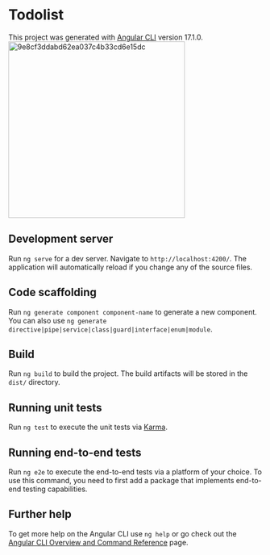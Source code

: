 # Todolist

This project was generated with [Angular CLI](https://github.com/angular/angular-cli) version 17.1.0.
<img width="350" alt="9e8cf3ddabd62ea037c4b33cd6e15dc" src="https://github.com/Steven-Liao24/todolist/assets/151792087/fe5b3f4a-b989-4829-a5cb-482dcebf4576">

## Development server

Run `ng serve` for a dev server. Navigate to `http://localhost:4200/`. The application will automatically reload if you change any of the source files.

## Code scaffolding

Run `ng generate component component-name` to generate a new component. You can also use `ng generate directive|pipe|service|class|guard|interface|enum|module`.

## Build

Run `ng build` to build the project. The build artifacts will be stored in the `dist/` directory.

## Running unit tests

Run `ng test` to execute the unit tests via [Karma](https://karma-runner.github.io).

## Running end-to-end tests

Run `ng e2e` to execute the end-to-end tests via a platform of your choice. To use this command, you need to first add a package that implements end-to-end testing capabilities.

## Further help

To get more help on the Angular CLI use `ng help` or go check out the [Angular CLI Overview and Command Reference](https://angular.io/cli) page.

